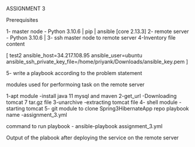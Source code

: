 ASSIGNMENT 3

Prerequisites

1- master node - Python 3.10.6 | pip | ansible [core 2.13.3]
2- remote server - Python 3.10.6 | 
3- ssh master node to remote server 
4-Inventory file content 

[ test2 ansible_host=34.217.108.95 ansible_user=ubuntu ansible_ssh_private_key_file=/home/priyank/Downloads/ansible_key.pem ]

5- write a playbook according to the problem statement 

modules used for performoing task on the remote server

1-apt module -install java 11 mysql and maven
2-get_url -Downloading tomcat 7 tar.gz file
3-unarchive -extracting tomcat file
4- shell module -starting tomcat
5- git module to clone Spring3HibernateApp repo
playbook name -assignment_3.yml

command to run playbook - ansible-playbook assignment_3.yml

Output of the plabook after deploying the service on the remote server
 

